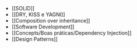 - [[SOLID]]
- [[DRY, KISS e YAGNI]]
- [[Composition over inheritance]]
- [[Software Development]]
- [[Concepts/Boas práticas/Dependency Injection]]
- [[Design Patterns]]